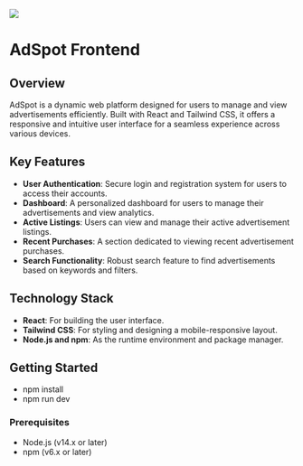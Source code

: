 ![](https://github.com/SEG4900-Capstone-Group-T88/adspot_frontend/actions/workflows/node.js.yml/badge.svg)

# AdSpot Frontend

## Overview
AdSpot is a dynamic web platform designed for users to manage and view advertisements efficiently. Built with React and Tailwind CSS, it offers a responsive and intuitive user interface for a seamless experience across various devices.

## Key Features
- **User Authentication**: Secure login and registration system for users to access their accounts.
- **Dashboard**: A personalized dashboard for users to manage their advertisements and view analytics.
- **Active Listings**: Users can view and manage their active advertisement listings.
- **Recent Purchases**: A section dedicated to viewing recent advertisement purchases.
- **Search Functionality**: Robust search feature to find advertisements based on keywords and filters.

## Technology Stack
- **React**: For building the user interface.
- **Tailwind CSS**: For styling and designing a mobile-responsive layout.
- **Node.js and npm**: As the runtime environment and package manager.

## Getting Started
- npm install
- npm run dev
  
### Prerequisites
- Node.js (v14.x or later)
- npm (v6.x or later)


